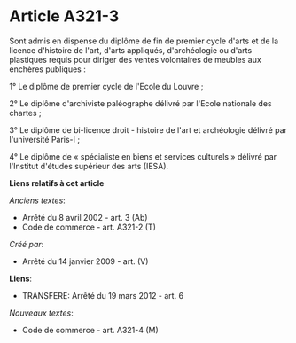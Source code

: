 # Article A321-3

Sont admis en dispense du diplôme de fin de premier cycle d'arts et de la licence d'histoire de l'art, d'arts appliqués,
d'archéologie ou d'arts plastiques requis pour diriger des ventes volontaires de meubles aux enchères publiques :

1° Le diplôme de premier cycle de l'Ecole du Louvre ;

2° Le diplôme d'archiviste paléographe délivré par l'Ecole nationale des chartes ;

3° Le diplôme de bi-licence droit - histoire de l'art et archéologie délivré par l'université Paris-I ;

4° Le diplôme de « spécialiste en biens et services culturels » délivré par l'Institut d'études supérieur des arts (IESA).

**Liens relatifs à cet article**

_Anciens textes_:

  - Arrêté du 8 avril 2002 - art. 3 (Ab)
  - Code de commerce - art. A321-2 (T)

_Créé par_:

  - Arrêté du 14 janvier 2009 - art. (V)

**Liens**:

  - TRANSFERE: Arrêté du 19 mars 2012 - art. 6

_Nouveaux textes_:

  - Code de commerce - art. A321-4 (M)
